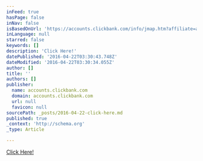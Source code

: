 ```yaml
---
inFeed: true
hasPage: false
inNav: false
isBasedOnUrl: 'https://accounts.clickbank.com/info/jmap.htm?affiliate=avilaex14&promocode=&source=suggested75&submit=Create&vendor=forsurveys&results='
inLanguage: null
starred: false
keywords: []
description: 'Click Here!'
datePublished: '2016-04-22T03:30:43.748Z'
dateModified: '2016-04-22T03:30:34.055Z'
author: []
title: ''
authors: []
publisher:
  name: accounts.clickbank.com
  domain: accounts.clickbank.com
  url: null
  favicon: null
sourcePath: _posts/2016-04-22-click-here.md
published: true
_context: 'http://schema.org'
_type: Article

---
```

[Click Here!][0]

[0]: http://25aa76-bm8msfrc10qxlzjlj10.hop.clickbank.net/